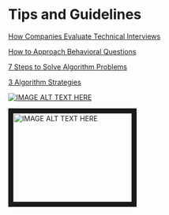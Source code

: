 # Tips and Guidelines

[How Companies Evaluate Technical Interviews](https://www.youtube.com/watch?v=jxAWQN5t6wg&feature=emb_logo)

[How to Approach Behavioral Questions](https://www.youtube.com/watch?v=tZxNNKqxXnw)

[7 Steps to Solve Algorithm Problems](https://www.youtube.com/watch?v=GKgAVjJxh9w)

[3 Algorithm Strategies](https://www.youtube.com/watch?v=84UYVCluClQ)

[![IMAGE ALT TEXT HERE](http://img.youtube.com/vi/watch?v=jxAWQN5t6wg&feature=emb_logo/0.jpg)](http://www.youtube.com/watch?v=jxAWQN5t6wg&feature=emb_logo)

<a href="http://www.youtube.com/watch?feature=player_embedded&v=jxAWQN5t6wg&feature=emb_logo
" target="_blank"><img src="http://img.youtube.com/vi/jxAWQN5t6wg&feature=emb_logo/0.jpg" 
alt="IMAGE ALT TEXT HERE" width="240" height="180" border="10" /></a>
